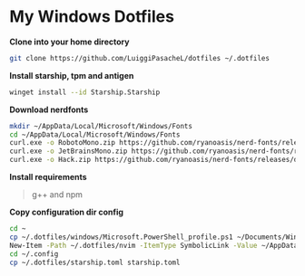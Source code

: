 
# My Windows Dotfiles

**Clone into your home directory**
```sh
git clone https://github.com/LuiggiPasacheL/dotfiles ~/.dotfiles
```

**Install starship, tpm and antigen**
```sh
winget install --id Starship.Starship
```

**Download nerdfonts**
```sh
mkdir ~/AppData/Local/Microsoft/Windows/Fonts
cd ~/AppData/Local/Microsoft/Windows/Fonts
curl.exe -o RobotoMono.zip https://github.com/ryanoasis/nerd-fonts/releases/download/v3.0.2/RobotoMono.zip
curl.exe -o JetBrainsMono.zip https://github.com/ryanoasis/nerd-fonts/releases/download/v3.0.2/JetBrainsMono.zip
curl.exe -o Hack.zip https://github.com/ryanoasis/nerd-fonts/releases/download/v3.0.2/Hack.zip
```

**Install requirements**
> g++ and npm 

**Copy configuration dir config**
```sh
cd ~
cp ~/.dotfiles/windows/Microsoft.PowerShell_profile.ps1 ~/Documents/WindowsPowerShell/Microsoft.PowerShell_profile.ps1
New-Item -Path ~/.dotfiles/nvim -ItemType SymbolicLink -Value ~/AppData/Local/nvim
cd ~/.config
cp ~/.dotfiles/starship.toml starship.toml
```
